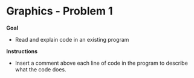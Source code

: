 # Graphics - Problem 1

**Goal**

- Read and explain code in an existing program

**Instructions**

- Insert a comment above each line of code in the program to describe what the code does.
